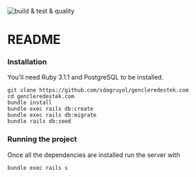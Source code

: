 ![build & test & quality](https://github.com/sdogruyol/gencleredestek.com/actions/workflows/main.yml/badge.svg?branch=main)

# README
### Installation

You'll need Ruby 3.1.1 and PostgreSQL to be installed.

```
git clone https://github.com/sdogruyol/gencleredestek.com
cd gencleredestek.com
bundle install
bundle exec rails db:create
bundle exec rails db:migrate
bundle rails db:seed
```

### Running the project

Once all the dependencies are installed run the server with

```
bundle exec rails s
```

